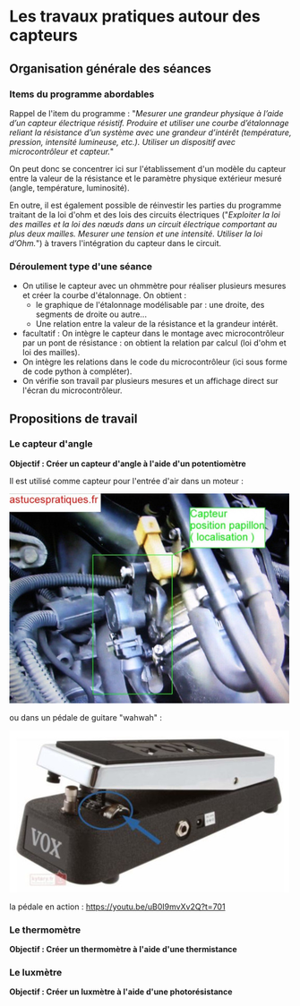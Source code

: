 # Les travaux pratiques autour des capteurs

## Organisation générale des séances
### Items du programme abordables

Rappel de l'item du programme : "_Mesurer une grandeur physique à l’aide d’un capteur électrique résistif. Produire et utiliser une courbe d’étalonnage reliant la résistance d’un système avec une grandeur d’intérêt (température, pression, intensité lumineuse, etc.). Utiliser un dispositif avec microcontrôleur et capteur._"

On peut donc se concentrer ici sur l'établissement d'un modèle du capteur entre la valeur de la résistance et le paramètre physique extérieur mesuré (angle, température, luminosité).

En outre, il est également possible de réinvestir les parties du programme traitant de la loi d'ohm et des lois des circuits électriques ("_Exploiter la loi des mailles et la loi des nœuds dans un circuit électrique comportant au plus deux mailles. Mesurer une tension et une intensité. Utiliser la loi d’Ohm._") à travers l'intégration du capteur dans le circuit.

### Déroulement type d'une séance

* On utilise le capteur avec un ohmmètre pour réaliser plusieurs mesures et créer la courbe d'étalonnage. On obtient :
    * le graphique de l'étalonnage modélisable par : une droite, des segments de droite ou autre...
    * Une relation entre la valeur de la résistance et la grandeur intérêt.
* facultatif : On intègre le capteur dans le montage avec microcontrôleur par un pont de résistance : on obtient la relation par calcul (loi d'ohm et loi des mailles).
* On intègre les relations dans le code du microcontrôleur (ici sous forme de code python à compléter).
* On vérifie son travail par plusieurs mesures et un affichage direct sur l'écran du microcontrôleur.

## Propositions de travail
### Le capteur d'angle
__Objectif : Créer un capteur d'angle à l'aide d'un potentiomètre__

Il est utilisé comme capteur pour l'entrée d'air dans un moteur :

![capteur papillon](https://raw.githubusercontent.com/olivier-boesch/CircuitPython-au-lycee/master/TPs/angle/capteur_papillon.jpg)

ou dans un pédale de guitare "wahwah" :

![pedale wahwah](https://raw.githubusercontent.com/olivier-boesch/CircuitPython-au-lycee/master/TPs/angle/wahwah.jpg)

la pédale en action : https://youtu.be/uB0I9mvXv2Q?t=701

### Le thermomètre
__Objectif : Créer un thermomètre à l'aide d'une thermistance__

### Le luxmètre 
__Objectif : Créer un luxmètre à l'aide d'une photorésistance__
